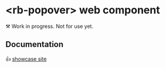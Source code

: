 # &lt;rb-popover&gt; web component
&#9874; Work in progress. Not for use yet.

## Documentation
👍 [showcase site](https://rapid-build-ui.io/)